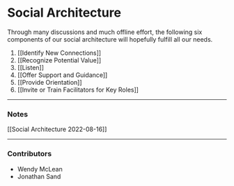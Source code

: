 # Social Architecture
Through many discussions and much offline effort, the following six components of our social architecture will hopefully fulfill all our needs.

1. [[Identify New Connections]]  
2. [[Recognize Potential Value]]  
3. [[Listen]]  
4. [[Offer Support and Guidance]]  
5. [[Provide Orientation]]  
6. [[Invite or Train Facilitators for Key Roles]]  

---
### Notes

[[Social Architecture 2022-08-16]]  

---
### Contributors
- Wendy McLean
- Jonathan Sand